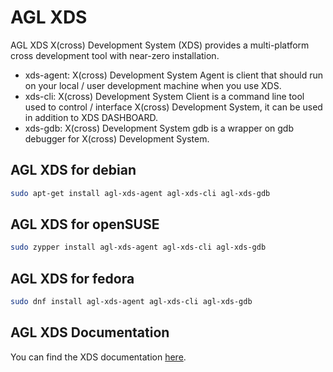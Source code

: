 # AGL XDS

AGL XDS X(cross) Development System (XDS) provides a multi-platform cross
development tool with near-zero installation.

* xds-agent: X(cross) Development System Agent is client that should run on your local / user development machine when you use XDS.
* xds-cli: X(cross) Development System Client is a command line tool used to control / interface X(cross) Development System, it can be used in addition to XDS DASHBOARD.
* xds-gdb: X(cross) Development System gdb  is a wrapper on gdb debugger for X(cross) Development System.

## AGL XDS for debian

```bash
sudo apt-get install agl-xds-agent agl-xds-cli agl-xds-gdb
```

## AGL XDS for openSUSE

```bash
sudo zypper install agl-xds-agent agl-xds-cli agl-xds-gdb
```

## AGL XDS for fedora

```bash
sudo dnf install agl-xds-agent agl-xds-cli agl-xds-gdb
```

## AGL XDS Documentation

You can find the XDS documentation
 [here](/docs/devguides/en/dev/reference/xds/part-1/0_Abstract.html).
